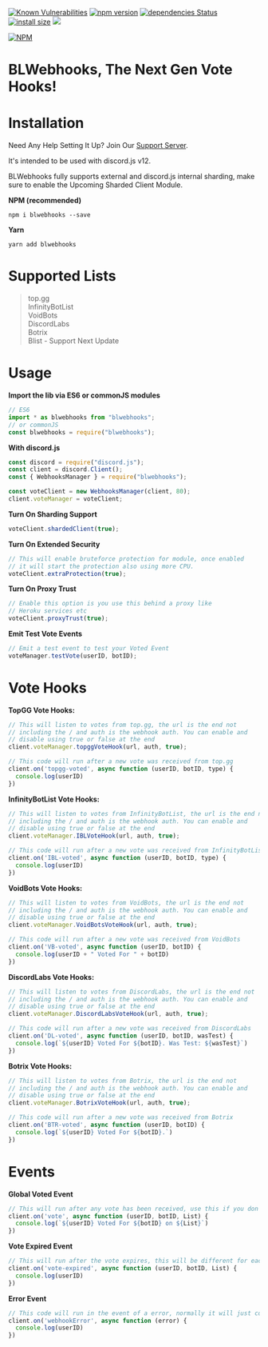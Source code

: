 [![Known Vulnerabilities](https://snyk.io/test/github/Strider-Bot/BLWebhooks/badge.svg)](https://snyk.io/test/github/Strider-Bot/BLWebhooks)
[![npm version](https://badge.fury.io/js/blwebhooks.svg)](https://badge.fury.io/js/blwebhooks)
[![dependencies Status](https://status.david-dm.org/gh/Strider-Bot/BLWebhooks.svg)](https://david-dm.org/Strider-Bot/BLWebhooks)
[![install size](https://packagephobia.com/badge?p=blwebhooks)](https://packagephobia.com/result?p=blwebhooks)
[![](https://data.jsdelivr.com/v1/package/npm/blwebhooks/badge?style=rounded)](https://www.jsdelivr.com/package/npm/blwebhooks)

[![NPM](https://nodei.co/npm/blwebhooks.png?downloads=true&downloadRank=true&stars=true)](https://nodei.co/npm/blwebhooks/)

# BLWebhooks, The Next Gen Vote Hooks!

# Installation

Need Any Help Setting It Up? Join Our [Support Server](https://discord.gg/8j4ZkpPvzP).

It's intended to be used with discord.js v12.

BLWebhooks fully supports external and discord.js internal sharding, make sure to enable the Upcoming Sharded Client Module.

**NPM (recommended)**
```
npm i blwebhooks --save
```

**Yarn**
```
yarn add blwebhooks
```

# Supported Lists
> top.gg<br>
> InfinityBotList<br>
> VoidBots<br>
> DiscordLabs<br>
> Botrix<br>
> Blist - Support Next Update<br>

# Usage

**Import the lib via ES6 or commonJS modules**
```js
// ES6
import * as blwebhooks from "blwebhooks";
// or commonJS
const blwebhooks = require("blwebhooks");
```

**With discord.js**
```js
const discord = require("discord.js");
const client = discord.Client();
const { WebhooksManager } = require("blwebhooks");

const voteClient = new WebhooksManager(client, 80);
client.voteManager = voteClient;
```

**Turn On Sharding Support**
```js
voteClient.shardedClient(true);
```

**Turn On Extended Security**
```js
// This will enable bruteforce protection for module, once enabled
// it will start the protection also using more CPU.
voteClient.extraProtection(true);
```

**Turn On Proxy Trust**
```js
// Enable this option is you use this behind a proxy like
// Heroku services etc
voteClient.proxyTrust(true);
```

**Emit Test Vote Events**
```js
// Emit a test event to test your Voted Event
voteManager.testVote(userID, botID);
```

# Vote Hooks

**TopGG Vote Hooks:**
```js
// This will listen to votes from top.gg, the url is the end not
// including the / and auth is the webhook auth. You can enable and
// disable using true or false at the end
client.voteManager.topggVoteHook(url, auth, true);

// This code will run after a new vote was received from top.gg
client.on('topgg-voted', async function (userID, botID, type) {
  console.log(userID)
})
```

**InfinityBotList Vote Hooks:**
```js
// This will listen to votes from InfinityBotList, the url is the end not
// including the / and auth is the webhook auth. You can enable and
// disable using true or false at the end
client.voteManager.IBLVoteHook(url, auth, true);

// This code will run after a new vote was received from InfinityBotList
client.on('IBL-voted', async function (userID, botID, type) {
  console.log(userID)
})
```

**VoidBots Vote Hooks:**
```js
// This will listen to votes from VoidBots, the url is the end not
// including the / and auth is the webhook auth. You can enable and
// disable using true or false at the end
client.voteManager.VoidBotsVoteHook(url, auth, true);

// This code will run after a new vote was received from VoidBots
client.on('VB-voted', async function (userID, botID) {
  console.log(userID + " Voted For " + botID)
})
```

**DiscordLabs Vote Hooks:**
```js
// This will listen to votes from DiscordLabs, the url is the end not
// including the / and auth is the webhook auth. You can enable and
// disable using true or false at the end
client.voteManager.DiscordLabsVoteHook(url, auth, true);

// This code will run after a new vote was received from DiscordLabs
client.on('DL-voted', async function (userID, botID, wasTest) {
  console.log(`${userID} Voted For ${botID}. Was Test: ${wasTest}`)
})
```

**Botrix Vote Hooks:**
```js
// This will listen to votes from Botrix, the url is the end not
// including the / and auth is the webhook auth. You can enable and
// disable using true or false at the end
client.voteManager.BotrixVoteHook(url, auth, true);

// This code will run after a new vote was received from Botrix
client.on('BTR-voted', async function (userID, botID) {
  console.log(`${userID} Voted For ${botID}.`)
})
```

# Events

**Global Voted Event**
```js
// This will run after any vote has been received, use this if you don't want seprate events for each list
client.on('vote', async function (userID, botID, List) {
  console.log(`${userID} Voted For ${botID} on ${List}`)
})
```

**Vote Expired Event**
```js
// This will run after the vote expires, this will be different for each list
client.on('vote-expired', async function (userID, botID, List) {
  console.log(userID)
})
```

**Error Event**
```js
// This code will run in the event of a error, normally it will just console.log the error but you can add custom error events here
client.on('webhookError', async function (error) {
  console.log(userID)
})
```
